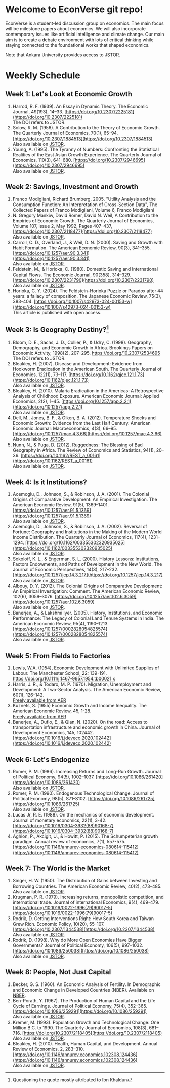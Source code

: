 # Welcome to EconVerse git repo!

EconVerse is a student-led discussion group on economics. The main focus will be milestone papers about economics. We will also incorporate contemporary issues like artificial intelligence and climate change. Our main aim is to create a debate environment with lots of critical thinking while staying connected to the foundational works that shaped economics.

Note that Ankara University provides access to JSTOR.

# Weekly Schedule

## Week 1: Let's Look at Economic Growth

1. Harrod, R. F. (1939). An Essay in Dynamic Theory. The Economic Journal, 49(193), 14–33. [https://doi.org/10.2307/2225181](https://doi.org/10.2307/2225181)  
  The DOI refers to JSTOR.
2. Solow, R. M. (1956). A Contribution to the Theory of Economic Growth. The Quarterly Journal of Economics, 70(1), 65–94. [https://doi.org/10.2307/1884513](https://doi.org/10.2307/1884513)  
  Also available on [JSTOR](https://www.jstor.org/stable/1884513).
3. Young, A. (1995). The Tyranny of Numbers: Confronting the Statistical Realities of the East Asian Growth Experience. The Quarterly Journal of Economics, 110(3), 641–680. [https://doi.org/10.2307/2946695](https://doi.org/10.2307/2946695)  
  Also available on [JSTOR](https://www.jstor.org/stable/2946695).

## Week 2: Savings, Investment and Growth

1. Franco Modigliani, Richard Brumberg, 2005. "Utility Analysis and the Consumption Function: An Interpretation of Cross-Section Data", The Collected Papers of Franco Modigliani, Volume 6, Franco Modigliani
2. N. Gregory Mankiw, David Romer, David N. Weil, A Contribution to the Empirics of Economic Growth, The Quarterly Journal of Economics, Volume 107, Issue 2, May 1992, Pages 407–437, [https://doi.org/10.2307/2118477](https://doi.org/10.2307/2118477)  
  Also available on [JSTOR](https://www.jstor.org/stable/2118477).
3. Carroll, C. D., Overland, J., & Weil, D. N. (2000). Saving and Growth with Habit Formation. The American Economic Review, 90(3), 341–355. [https://doi.org/10.1257/aer.90.3.341](https://doi.org/10.1257/aer.90.3.341)  
  Also available on [JSTOR](http://www.jstor.org/stable/117332).
4. Feldstein, M., & Horioka, C. (1980). Domestic Saving and International Capital Flows. The Economic Journal, 90(358), 314–329. [https://doi.org/10.2307/2231790](https://doi.org/10.2307/2231790)  
  Also available on [JSTOR](https://www.jstor.org/stable/2231790).
5. Horioka, C. Y. (2024). The Feldstein–Horioka Puzzle or Paradox after 44 years: a fallacy of composition. The Japanese Economic Review, 75(3), 383-404. [https://doi.org/10.1007/s42973-024-00153-w](https://doi.org/10.1007/s42973-024-00153-w)  
  This article is published with open access.
  
## Week 3: Is Geography Destiny?[^1]

1. Bloom, D. E., Sachs, J. D., Collier, P., & Udry, C. (1998). Geography, Demography, and Economic Growth in Africa. Brookings Papers on Economic Activity, 1998(2), 207–295. https://doi.org/10.2307/2534695  
  The DOI refers to JSTOR.
2. Bleakley, H. (2007). Disease and Development: Evidence from Hookworm Eradication in the American South. The Quarterly Journal of Economics, 122(1), 73–117. [https://doi.org/10.1162/qjec.121.1.73](https://doi.org/10.1162/qjec.121.1.73)  
  Also available on [JSTOR](http://www.jstor.org/stable/25098838).
3. Bleakley, H. (2010). Malaria Eradication in the Americas: A Retrospective Analysis of Childhood Exposure. American Economic Journal: Applied Economics, 2(2), 1–45. [https://doi.org/10.1257/app.2.2.1](https://doi.org/10.1257/app.2.2.1)  
  Also available on [JSTOR](http://www.jstor.org/stable/25760204).
4. Dell, M., Jones, B. F., & Olken, B. A. (2012). Temperature Shocks and Economic Growth: Evidence from the Last Half Century. American Economic Journal: Macroeconomics, 4(3), 66–95. [https://doi.org/10.1257/mac.4.3.66](https://doi.org/10.1257/mac.4.3.66)  
  Also available on [JSTOR](http://www.jstor.org/stable/23269794).
5. Nunn, N., & Puga, D. (2012). Ruggedness: The Blessing of Bad Geography in Africa. The Review of Economics and Statistics, 94(1), 20–36. [https://doi.org/10.1162/REST_a_00161](https://doi.org/10.1162/REST_a_00161)  
  Also available on [JSTOR](http://www.jstor.org/stable/41349158).

[^1]: Questioning the quote mostly attributed to Ibn Khaldun

## Week 4: Is it Institutions?

1. Acemoglu, D., Johnson, S., & Robinson, J. A. (2001). The Colonial Origins of Comparative Development: An Empirical Investigation. The American Economic Review, 91(5), 1369–1401. [https://doi.org/10.1257/aer.91.5.1369](https://doi.org/10.1257/aer.91.5.1369)  
Also available on [JSTOR](http://www.jstor.org/stable/2677930).
2. Acemoglu, D., Johnson, S., & Robinson, J. A. (2002). Reversal of Fortune: Geography and Institutions in the Making of the Modern World Income Distribution. The Quarterly Journal of Economics, 117(4), 1231–1294. [https://doi.org/10.1162/003355302320935025](https://doi.org/10.1162/003355302320935025)  
  Also available on [JSTOR](http://www.jstor.org/stable/4132478).
3. Sokoloff, K. L., & Engerman, S. L. (2000). History Lessons: Institutions, Factors Endowments, and Paths of Development in the New World. The Journal of Economic Perspectives, 14(3), 217–232. [https://doi.org/10.1257/jep.14.3.217](https://doi.org/10.1257/jep.14.3.217)  
  Also available on [JSTOR](http://www.jstor.org/stable/2646928).
4. Albouy, D. Y. (2012). The Colonial Origins of Comparative Development: An Empirical Investigation: Comment. The American Economic Review, 102(6), 3059–3076. [https://doi.org/10.1257/aer.102.6.3059](https://doi.org/10.1257/aer.102.6.3059)  
  Also available on [JSTOR](http://www.jstor.org/stable/41724681).
5. Banerjee, A., & Lakshmi Iyer. (2005). History, Institutions, and Economic Performance: The Legacy of Colonial Land Tenure Systems in India. The American Economic Review, 95(4), 1190–1213. [https://doi.org/10.1257/0002828054825574](https://doi.org/10.1257/0002828054825574)  
  Also available on [JSTOR](http://www.jstor.org/stable/4132711).
  
## Week 5: From Fields to Factories

1. Lewis, W.A. (1954), Economic Development with Unlimited Supplies of Labour. The Manchester School, 22: 139-191. https://doi.org/10.1111/j.1467-9957.1954.tb00021.x  
2. Harris, J. R., & Todaro, M. P. (1970). Migration, Unemployment and Development: A Two-Sector Analysis. The American Economic Review, 60(1), 126–142.  
  [Freely available from AER](https://www.aeaweb.org/aer/top20/60.1.126-142.pdf)
3.  Kuznets, S. (1955) Economic Growth and Income Inequality. The American Economic Review, 45, 1-28.  
  [Freely available from AER](https://www.aeaweb.org/aer/top20/45.1.1-28.pdf)
4. Banerjee, A., Duflo, E., & Qian, N. (2020). On the road: Access to transportation infrastructure and economic growth in China. Journal of Development Economics, 145, 102442. [https://doi.org/10.1016/j.jdeveco.2020.102442](https://doi.org/10.1016/j.jdeveco.2020.102442)  

## Week 6: Let's Endogenize

1. Romer, P. M. (1986). Increasing Returns and Long-Run Growth. Journal of Political Economy, 94(5), 1002–1037. [https://doi.org/10.1086/261420](https://doi.org/10.1086/261420)  
  Also available on [JSTOR](http://www.jstor.org/stable/1833190).
2. Romer, P. M. (1990). Endogenous Technological Change. Journal of Political Economy, 98(5), S71–S102. [https://doi.org/10.1086/261725](https://doi.org/10.1086/261725)  
  Also available on [JSTOR](http://www.jstor.org/stable/2937632).
3. Lucas Jr, R. E. (1988). On the mechanics of economic development. Journal of monetary economics, 22(1), 3-42. [https://doi.org/10.1016/0304-3932(88)90168-7](https://doi.org/10.1016/0304-3932(88)90168-7)  
4. Aghion, P., Akcigit, U., & Howitt, P. (2015). The Schumpeterian growth paradigm. Annual review of economics, 7(1), 557-575. [https://doi.org/10.1146/annurev-economics-080614-115412](https://doi.org/10.1146/annurev-economics-080614-115412)  

## Week 7: The World is the Market

1. Singer, H. W. (1950). The Distribution of Gains between Investing and Borrowing Countries. The American Economic Review, 40(2), 473–485.  
  Also available on [JSTOR](http://www.jstor.org/stable/1818065).
2. Krugman, P. R. (1979). Increasing returns, monopolistic competition, and international trade. Journal of international Economics, 9(4), 469-479. [https://doi.org/10.1016/0022-1996(79)90017-5](https://doi.org/10.1016/0022-1996(79)90017-5)  
3. Rodrik, D. Getting Interventions Right: How South Korea and Taiwan Grew Rich. Economic Policy, 10(20), 55–107. [https://doi.org/10.2307/1344538](https://doi.org/10.2307/1344538)  
  Also available on [JSTOR](https://www.jstor.org/stable/1344538).
4. Rodrik, D. (1998). Why do More Open Economies Have Bigger Governments? Journal of Political Economy, 106(5), 997–1032. [https://doi.org/10.1086/250038](https://doi.org/10.1086/250038)  
  Also available on [JSTOR](https://www.jstor.org/stable/10.1086/250038).

## Week 8: People, Not Just Capital

1. Becker, G. S. (1960). An Economic Analysis of Fertility. In Demographic and Economic Change in Developed Countries (NBER).
  Available on [NBER](https://www.nber.org/system/files/chapters/c2387/c2387.pdf).
2. Ben-Porath, Y. (1967). The Production of Human Capital and the Life Cycle of Earnings. Journal of Political Economy, 75(4), 352–365. [https://doi.org/10.1086/259291](https://doi.org/10.1086/259291)  
  Also available on [JSTOR](http://www.jstor.org/stable/1828596).
3. Kremer, M. (1993). Population Growth and Technological Change: One Million B.C. to 1990. The Quarterly Journal of Economics, 108(3), 681–716. [https://doi.org/10.2307/2118405](https://doi.org/10.2307/2118405)  
  Also available on [JSTOR](https://www.jstor.org/stable/2118405).
4. Bleakley, H. (2010). Health, Human Capital, and Development. Annual Review of Economics, 2, 283–310. [https://doi.org/10.1146/annurev.economics.102308.124436](https://doi.org/10.1146/annurev.economics.102308.124436)  
  Also available on [JSTOR](http://www.jstor.org/stable/42940331).
